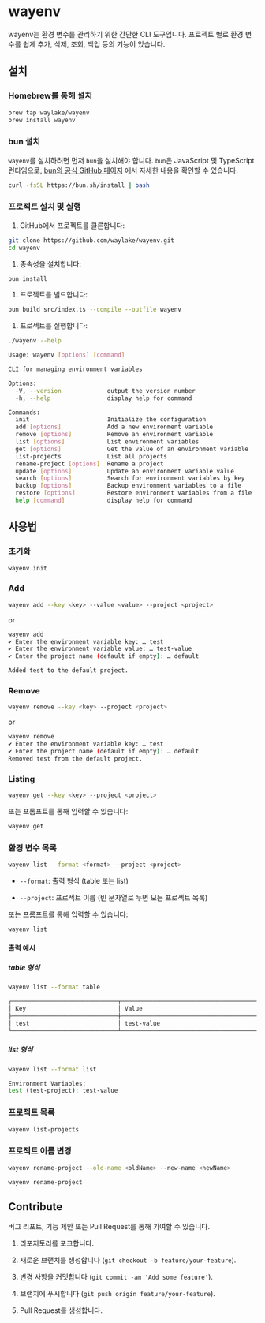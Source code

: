 # wayenv

wayenv는 환경 변수를 관리하기 위한 간단한 CLI 도구입니다. 프로젝트 별로 환경 변수를 쉽게 추가, 삭제, 조회, 백업 등의 기능이 있습니다. 

## 설치

### Homebrew를 통해 설치

```sh
brew tap waylake/wayenv
brew install wayenv
```

### bun 설치 
`wayenv`를 설치하려면 먼저 `bun`을 설치해야 합니다. `bun`은 JavaScript 및 TypeScript 런타임으로, [bun의 공식 GitHub 페이지](https://github.com/oven-sh/bun) 에서 자세한 내용을 확인할 수 있습니다.

```sh
curl -fsSL https://bun.sh/install | bash
```

### 프로젝트 설치 및 실행 

1. GitHub에서 프로젝트를 클론합니다:


```sh
git clone https://github.com/waylake/wayenv.git
cd wayenv
```

1. 종속성을 설치합니다:


```sh
bun install
```

1. 프로젝트를 빌드합니다:


```sh
bun build src/index.ts --compile --outfile wayenv
```

1. 프로젝트를 실행합니다:


```sh
./wayenv --help

Usage: wayenv [options] [command]

CLI for managing environment variables

Options:
  -V, --version             output the version number
  -h, --help                display help for command

Commands:
  init                      Initialize the configuration
  add [options]             Add a new environment variable
  remove [options]          Remove an environment variable
  list [options]            List environment variables
  get [options]             Get the value of an environment variable
  list-projects             List all projects
  rename-project [options]  Rename a project
  update [options]          Update an environment variable value
  search [options]          Search for environment variables by key
  backup [options]          Backup environment variables to a file
  restore [options]         Restore environment variables from a file
  help [command]            display help for command

```

## 사용법 

### 초기화 


```sh
wayenv init
```

### Add

```sh
wayenv add --key <key> --value <value> --project <project>
```
or

```sh
wayenv add
✔ Enter the environment variable key: … test
✔ Enter the environment variable value: … test-value
✔ Enter the project name (default if empty): … default

Added test to the default project.
```

### Remove

```sh
wayenv remove --key <key> --project <project>
```
or

```sh
wayenv remove
✔ Enter the environment variable key: … test
✔ Enter the project name (default if empty): … default
Removed test from the default project.
```

### Listing

```sh
wayenv get --key <key> --project <project>
```

또는 프롬프트를 통해 입력할 수 있습니다:


```sh
wayenv get
```

### 환경 변수 목록 


```sh
wayenv list --format <format> --project <project>
```
 
- `--format`: 출력 형식 (table 또는 list)
 
- `--project`: 프로젝트 이름 (빈 문자열로 두면 모든 프로젝트 목록)

또는 프롬프트를 통해 입력할 수 있습니다:


```sh
wayenv list
```

#### 출력 예시 

##### table 형식 


```sh
wayenv list --format table
```

```bash
┌──────────────────────────────┬──────────────────────────────────────────────────┬────────────────────┐
│ Key                          │ Value                                            │ Project            │
├──────────────────────────────┼──────────────────────────────────────────────────┼────────────────────┤
│ test                         │ test-value                                       │ test-project       │
└──────────────────────────────┴──────────────────────────────────────────────────┴────────────────────┘
```

##### list 형식 


```sh
wayenv list --format list
```

```sh
Environment Variables:
test (test-project): test-value
```

### 프로젝트 목록 


```sh
wayenv list-projects
```

### 프로젝트 이름 변경 


```sh
wayenv rename-project --old-name <oldName> --new-name <newName>
```

```sh
wayenv rename-project
```

## Contribute 

버그 리포트, 기능 제안 또는 Pull Request를 통해 기여할 수 있습니다.

1. 리포지토리를 포크합니다.
 
2. 새로운 브랜치를 생성합니다 (`git checkout -b feature/your-feature`).
 
3. 변경 사항을 커밋합니다 (`git commit -am 'Add some feature'`).
 
4. 브랜치에 푸시합니다 (`git push origin feature/your-feature`).

5. Pull Request를 생성합니다.
